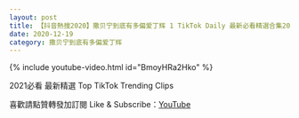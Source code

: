 ```yaml
---
layout: post
title: 【抖音熱搜2020】撒贝宁到底有多偏爱丁辉 1 TikTok Daily 最新必看精選合集2020 12 19
date: 2020-12-19
category: 撒贝宁到底有多偏爱丁辉
---
```


{% include youtube-video.html id="BmoyHRa2Hko" %}

2021必看 最新精選 Top TikTok Trending Clips

喜歡請點贊轉發加訂閱 Like & Subscribe：[YouTube](https://www.youtube.com/channel/UCAoR7VcanIPd04uEq_GIylA/videos)

